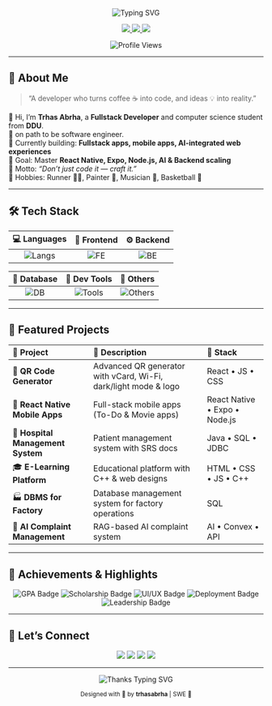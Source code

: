 <!-- 🌌 trhasabrha – Futuristic GitHub Profile README -->
<!-- Premium Design | Created October 2025 -->

<div align="center">

  <!-- Animated Typing Intro -->
  <img src="https://readme-typing-svg.herokuapp.com?font=Fira+Code&size=28&duration=3000&pause=1000&color=8B5CF6&center=true&vCenter=true&width=700&lines=Hey+there+👋,+I'm+trhasabrha!;Fullstack+%7C+Innovator+%7C+Problem+Solver;Building+the+Future,+One+Commit+at+a+Time." alt="Typing SVG" />

  <!-- Follower, Repos, Email badges -->
  <p align="center">
    <a href="https://github.com/trhasabrha">
      <img src="https://img.shields.io/github/followers/trhasabrha?label=Followers&style=social" />
    </a>
    <a href="https://github.com/trhasabrha?tab=repositories">
      <img src="https://img.shields.io/badge/🌟%20Star%20My%20Repos-blueviolet?style=flat-square" />
    </a>
    <a href="mailto:tirhasabrham3@gmail.com">
      <img src="https://img.shields.io/badge/💌%20Email%20Me-D14836?style=flat-square" />
    </a>
  </p>

  <img src="https://komarev.com/ghpvc/?username=trhasabrha&label=Visitors&color=8b5cf6&style=flat-square" alt="Profile Views"/>

</div>

---

## 🧭 About Me

> “A developer who turns coffee ☕ into code, and ideas 💡 into reality.”

👋 Hi, I’m **Trhas Abrha**, a **Fullstack Developer** and computer science student from **DDU**.  
🎉 on path to be software engineer.  
💼 Currently building: **Fullstack apps, mobile apps, AI-integrated web experiences**  
🎯 Goal: Master **React Native, Expo, Node.js, AI & Backend scaling**  
💬 Motto: *“Don’t just code it — craft it.”*  
🎨 Hobbies: Runner 🏃‍♀️, Painter 🎨, Musician 🎵, Basketball 🏀  

---

## 🛠️ Tech Stack

<div align="center">

| 💻 **Languages** | 🎨 **Frontend** | ⚙️ **Backend** |
|:----------------:|:----------------:|:----------------:|
| ![Langs](https://skillicons.dev/icons?i=js,ts,java,python,cpp,html,css,sql) | ![FE](https://skillicons.dev/icons?i=react,reactnative,expo,tailwind,bootstrap,jquery,vite) | ![BE](https://skillicons.dev/icons?i=nodejs,express,mongodb,appwrite,convex,jdbc) |

| 🧩 **Database** | 🧰 **Dev Tools** | 🚀 **Others** |
|:----------------:|:----------------:|:----------------:|
| ![DB](https://skillicons.dev/icons?i=mysql,mongodb,firebase) | ![Tools](https://skillicons.dev/icons?i=git,github,vscode,webstorm,wordpress,canva,flutter) | ![Others](https://skillicons.dev/icons?i=npm,webpack,vercel) |

</div>

---

## 🚀 Featured Projects

<div align="center">

| 🚧 Project | 🧾 Description | 🧠 Stack |
|:-----------|:---------------|:----------|
| 🎨 **QR Code Generator** | Advanced QR generator with vCard, Wi-Fi, dark/light mode & logo | React • JS • CSS |
| 📱 **React Native Mobile Apps** | Full-stack mobile apps (To-Do & Movie apps) | React Native • Expo • Node.js |
| 🏥 **Hospital Management System** | Patient management system with SRS docs | Java • SQL • JDBC |
| 🎓 **E-Learning Platform** | Educational platform with C++ & web designs | HTML • CSS • JS • C++ |
| 🏭 **DBMS for Factory** | Database management system for factory operations | SQL |
| 🤖 **AI Complaint Management** | RAG-based AI complaint system | AI • Convex • API |

</div>

---

## 🌟 Achievements & Highlights

<div align="center">
  <img src="https://img.shields.io/badge/GPA-3.96/4.0-8B5CF6?style=for-the-badge&logo=book" alt="GPA Badge"/>
  <img src="https://img.shields.io/badge/Scholar-FFB800?style=for-the-badge&logo=student" alt="Scholarship Badge"/>
  <img src="https://img.shields.io/badge/UI%2FUX-Design-00CFFF?style=for-the-badge&logo=figma" alt="UI/UX Badge"/>
  <img src="https://img.shields.io/badge/Deployment-Convex%2FAppwrite-8B5CF6?style=for-the-badge&logo=heroku" alt="Deployment Badge"/>
  <img src="https://img.shields.io/badge/Leadership-Teamwork-FF2D20?style=for-the-badge&logo=matrix" alt="Leadership Badge"/>
</div>

---

## 🌟 Let’s Connect

<p align="center">
  <a href="mailto:tirhasabrham3@gmail.com"><img src="https://img.shields.io/badge/Gmail-D14836?style=for-the-badge&logo=gmail&logoColor=white"/></a>
  <a href="https://www.linkedin.com/in/trhas gebremedhin/"><img src="https://img.shields.io/badge/LinkedIn-0A66C2?style=for-the-badge&logo=linkedin&logoColor=white"/></a>
  <a href="https://github.com/trhasabrha"><img src="https://img.shields.io/badge/GitHub-171515?style=for-the-badge&logo=github&logoColor=white"/></a>
  <a href="https://www.pinterest.com/taatiyana/"><img src="https://img.shields.io/badge/Pinterest-E60023?style=for-the-badge&logo=pinterest&logoColor=white"/></a>
</p>

---

<div align="center">
  <img src="https://readme-typing-svg.herokuapp.com?font=Fira+Code&size=20&duration=4000&pause=1000&color=8B5CF6&center=true&vCenter=true&width=600&lines=Thanks!;Don’t+forget+to+⭐+my+repos+if+you+like+them!;Stay+creative,+stay+curious." alt="Thanks Typing SVG"/>
</div>

<p align="center">
  <sub>Designed with 🥰 by <strong>trhasabrha</strong> | SWE 🚀</sub>
</p>
